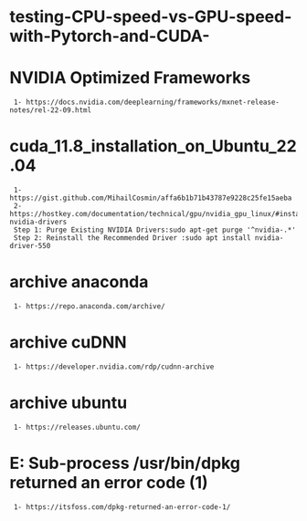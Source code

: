 # testing-CPU-speed-vs-GPU-speed-with-Pytorch-and-CUDA-

# NVIDIA Optimized Frameworks
     1- https://docs.nvidia.com/deeplearning/frameworks/mxnet-release-notes/rel-22-09.html

# cuda_11.8_installation_on_Ubuntu_22.04
     1- https://gist.github.com/MihailCosmin/affa6b1b71b43787e9228c25fe15aeba
     2- https://hostkey.com/documentation/technical/gpu/nvidia_gpu_linux/#installing-nvidia-drivers
     Step 1: Purge Existing NVIDIA Drivers:sudo apt-get purge '^nvidia-.*'    
     Step 2: Reinstall the Recommended Driver :sudo apt install nvidia-driver-550 


# archive anaconda
     1- https://repo.anaconda.com/archive/

# archive cuDNN
     1- https://developer.nvidia.com/rdp/cudnn-archive  

# archive ubuntu
     1- https://releases.ubuntu.com/

# E: Sub-process /usr/bin/dpkg returned an error code (1)
     1- https://itsfoss.com/dpkg-returned-an-error-code-1/


